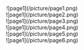 <div align=center>![page1](/picture/page1.png)
<div align=center>![page1](/picture/page2.png)
<div align=center>![page1](/picture/page3.png)
<div align=center>![page1](/picture/page4.png)
<div align=center>![page1](/picture/page5.png)
<div align=center>![page1](/picture/page6.png)
